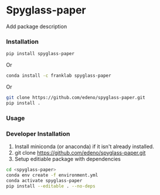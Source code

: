 # Spyglass-paper

Add package description

### Installation

```bash
pip install spyglass-paper
```

Or

```bash
conda install -c franklab spyglass-paper
```

Or

```bash
git clone https://github.com/edeno/spyglass-paper.git
pip install .
```

### Usage

### Developer Installation

1. Install miniconda (or anaconda) if it isn't already installed.
2. git clone <https://github.com/edeno/spyglass-paper.git>
2. Setup editiable package with dependencies

```bash
cd <spyglass-paper>
conda env create -f environment.yml
conda activate spyglass-paper
pip install --editable . --no-deps
```
